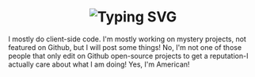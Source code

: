 <div align="center">
    <h1>
        <img src="https://readme-typing-svg.herokuapp.com?font=Jetbrains+mono&size=40&duration=3000&color=33FF33&center=true&vCenter=true&width=435&lines=hhhHHey..+I'm+CodeMonster...;This+is..;..my+Github..;ttThanks+for+stopping+by!" alt="Typing SVG"/>
    </h1>
</div>
I mostly do client-side code.
I'm mostly working on mystery projects, not featured on Github, but I will post some things!
No, I'm not one of those people that only edit on Github open-source projects to get a reputation-I actually care about what I am doing!
Yes, I'm American!
